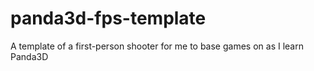 # panda3d-fps-template
A template of a first-person shooter for me to base games on as I learn Panda3D
